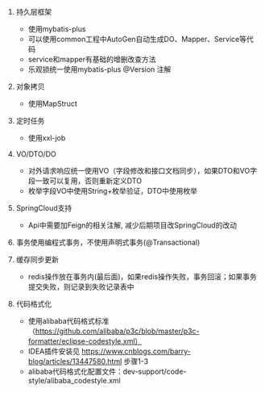 1. 持久层框架

   - 使用mybatis-plus 
   - 可以使用common工程中AutoGen自动生成DO、Mapper、Service等代码
   - service和mapper有基础的增删改查方法 
   - 乐观锁统一使用mybatis-plus @Version 注解

2. 对象拷贝

   - 使用MapStruct

3. 定时任务

   - 使用xxl-job

4. VO/DTO/DO

   - 对外请求响应统一使用VO（字段修改和接口文档同步），如果DTO和VO字段一致可以复用，否则重新定义DTO 
   - 枚举字段VO中使用String+枚举验证，DTO中使用枚举

5. SpringCloud支持

   - Api中需要加Feign的相关注解, 减少后期项目改SpringCloud的改动

6. 事务使用编程式事务，不使用声明式事务(@Transactional)

7. 缓存同步更新

   - redis操作放在事务内(最后面)，如果redis操作失败，事务回滚；如果事务提交失败，则记录到失败记录表中

8. 代码格式化

   - 使用alibaba代码格式标准（https://github.com/alibaba/p3c/blob/master/p3c-formatter/eclipse-codestyle.xml）
   - IDEA插件安装见 https://www.cnblogs.com/barry-blog/articles/13447580.html 步骤1-3 
   - alibaba代码格式化配置文件：dev-support/code-style/alibaba_codestyle.xml